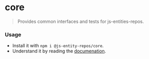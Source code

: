 # core
> Provides common interfaces and tests for js-entities-repos.

### Usage
- Install it with `npm i @js-entity-repos/core`.
- Understand it by reading the [documenation](./docs/facade.md).
